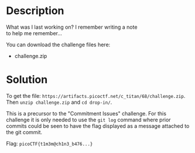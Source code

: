 # Description

What was I last working on? I remember writing a note <br>
to help me remember...

You can download the challenge files here:
* challenge.zip

# Solution

To get the file: `https://artifacts.picoctf.net/c_titan/68/challenge.zip`. Then `unzip challenge.zip` and `cd drop-in/`.

This is a precursor to the "Commitment Issues" challenge. For this challenge it is only needed to use the `git log` command where prior commits could be seen to have the flag displayed as a message attached to the git commit.

Flag: `picoCTF{t1m3m@ch1n3_b476...}`
